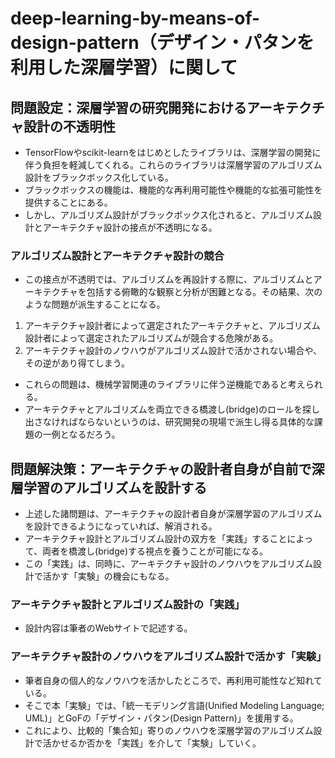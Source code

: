 # deep-learning-by-means-of-design-pattern（デザイン・パタンを利用した深層学習）に関して

## 問題設定：深層学習の研究開発におけるアーキテクチャ設計の不透明性

- TensorFlowやscikit-learnをはじめとしたライブラリは、深層学習の開発に伴う負担を軽減してくれる。これらのライブラリは深層学習のアルゴリズム設計をブラックボックス化している。
- ブラックボックスの機能は、機能的な再利用可能性や機能的な拡張可能性を提供することにある。
- しかし、アルゴリズム設計がブラックボックス化されると、アルゴリズム設計とアーキテクチャ設計の接点が不透明になる。

### アルゴリズム設計とアーキテクチャ設計の競合

- この接点が不透明では、アルゴリズムを再設計する際に、アルゴリズムとアーキテクチャを包括する俯瞰的な観察と分析が困難となる。その結果、次のような問題が派生することになる。

1. アーキテクチャ設計者によって選定されたアーキテクチャと、アルゴリズム設計者によって選定されたアルゴリズムが競合する危険がある。
2. アーキテクチャ設計のノウハウがアルゴリズム設計で活かされない場合や、その逆があり得てしまう。

- これらの問題は、機械学習関連のライブラリに伴う逆機能であると考えられる。
- アーキテクチャとアルゴリズムを両立できる橋渡し(bridge)のロールを探し出さなければならないというのは、研究開発の現場で派生し得る具体的な課題の一例となるだろう。

## 問題解決策：アーキテクチャの設計者自身が自前で深層学習のアルゴリズムを設計する

- 上述した諸問題は、アーキテクチャの設計者自身が深層学習のアルゴリズムを設計できるようになっていれば、解消される。
- アーキテクチャ設計とアルゴリズム設計の双方を「実践」することによって、両者を橋渡し(bridge)する視点を養うことが可能になる。
- この「実践」は、同時に、アーキテクチャ設計のノウハウをアルゴリズム設計で活かす「実験」の機会にもなる。

### アーキテクチャ設計とアルゴリズム設計の「実践」

- 設計内容は筆者のWebサイトで記述する。

### アーキテクチャ設計のノウハウをアルゴリズム設計で活かす「実験」

- 筆者自身の個人的なノウハウを活かしたところで、再利用可能性など知れている。
- そこで本「実験」では、「統一モデリング言語(Unified Modeling Language; UML)」とGoFの「デザイン・パタン(Design Pattern)」を援用する。
- これにより、比較的「集合知」寄りのノウハウを深層学習のアルゴリズム設計で活かせるか否かを「実践」を介して「実験」していく。
